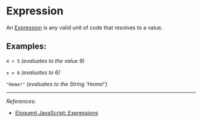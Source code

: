 # Expression

An [Expression](https://developer.mozilla.org/en-US/docs/Web/JavaScript/Guide/Expressions_and_Operators#Expressions) is any valid unit of code that resolves to a value.

## Examples:

`4 + 5` *(evaluates to the value 9)*

`x = 6` *(evaluates to 6)*

`"Home!"` *(evaluates to the String 'Home!')*

----------

*References:*
- [Eloquent JavaScript: Expressions](http://eloquentjavascript.net/1st_edition/chapter2.html#key32)
